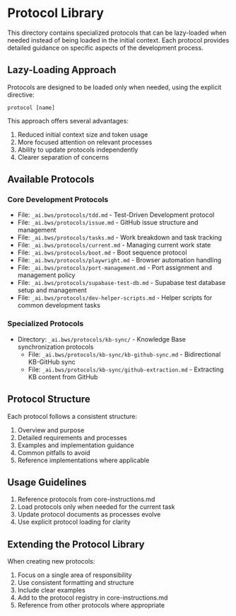 # Protocol Library

This directory contains specialized protocols that can be lazy-loaded when needed instead of being loaded in the initial context. Each protocol provides detailed guidance on specific aspects of the development process.

## Lazy-Loading Approach

Protocols are designed to be loaded only when needed, using the explicit directive:

```
protocol [name]
```

This approach offers several advantages:
1. Reduced initial context size and token usage
2. More focused attention on relevant processes
3. Ability to update protocols independently
4. Clearer separation of concerns

## Available Protocols

### Core Development Protocols

- File: `_ai.bws/protocols/tdd.md` - Test-Driven Development protocol
- File: `_ai.bws/protocols/issue.md` - GitHub issue structure and management
- File: `_ai.bws/protocols/tasks.md` - Work breakdown and task tracking
- File: `_ai.bws/protocols/current.md` - Managing current work state
- File: `_ai.bws/protocols/boot.md` - Boot sequence protocol
- File: `_ai.bws/protocols/playwright.md` - Browser automation handling
- File: `_ai.bws/protocols/port-management.md` - Port assignment and management policy
- File: `_ai.bws/protocols/supabase-test-db.md` - Supabase test database setup and management
- File: `_ai.bws/protocols/dev-helper-scripts.md` - Helper scripts for common development tasks

### Specialized Protocols

- Directory: `_ai.bws/protocols/kb-sync/` - Knowledge Base synchronization protocols
  - File: `_ai.bws/protocols/kb-sync/kb-github-sync.md` - Bidirectional KB-GitHub sync
  - File: `_ai.bws/protocols/kb-sync/github-extraction.md` - Extracting KB content from GitHub

## Protocol Structure

Each protocol follows a consistent structure:
1. Overview and purpose
2. Detailed requirements and processes
3. Examples and implementation guidance
4. Common pitfalls to avoid
5. Reference implementations where applicable

## Usage Guidelines

1. Reference protocols from core-instructions.md
2. Load protocols only when needed for the current task
3. Update protocol documents as processes evolve
4. Use explicit protocol loading for clarity

## Extending the Protocol Library

When creating new protocols:
1. Focus on a single area of responsibility
2. Use consistent formatting and structure
3. Include clear examples
4. Add to the protocol registry in core-instructions.md
5. Reference from other protocols where appropriate
